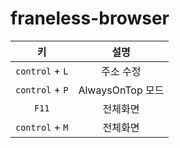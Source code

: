 # franeless-browser

| 키 | 설명 |
|:---:|:---:|
| `control` + `L`   | 주소 수정 |
| `control` + `P` | AlwaysOnTop 모드 |
| `F11` | 전체화면 |
| `control` + `M` | 전체화면 |

